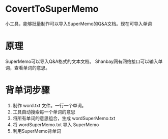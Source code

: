 # CovertToSuperMemo
小工具，能够批量制作可以导入SuperMemo的Q&amp;A文档。现在可导入单词

# 原理

SuperMemo可以导入Q&A格式的文本文档。
Shanbay网有网络接口可以输入单词，查看单词的意思。

# 背单词步骤

1. 制作 word.txt 文件。一行一个单词。
2. 工具自动搜索每一个单词的意思
3. 将所有单词的意思组合，生成 wordSuperMemo.txt
4. 将 wordSuperMemo.txt 导入 SuperMemo
5. 利用SuperMemo背单词



